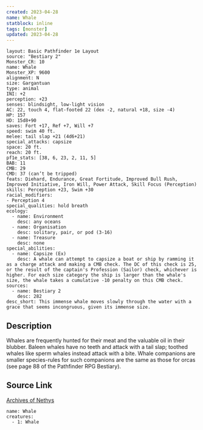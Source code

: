 ```yaml
---
created: 2023-04-28
name: Whale
statblock: inline
tags: [monster]
updated: 2023-04-28
---
```

```statblock
layout: Basic Pathfinder 1e Layout
source: "Bestiary 2"
Monster_CR: 10
name: Whale
Monster_XP: 9600
alignment: N
size: Gargantuan
type: animal
INI: +2
perception: +23
senses: blindsight, low-light vision
AC: 22, touch 4, flat-footed 22 (dex -2, natural +18, size -4)
HP: 157
HD: 15d8+90
saves: Fort +17, Ref +7, Will +7
speed: swim 40 ft.
melee: tail slap +21 (4d6+21)
special_attacks: capsize
space: 20 ft.
reach: 20 ft.
pf1e_stats: [38, 6, 23, 2, 11, 5]
BAB: 11
CMB: 29
CMD: 37 (can’t be tripped)
feats: Diehard, Endurance, Great Fortitude, Improved Bull Rush, Improved Initiative, Iron Will, Power Attack, Skill Focus (Perception)
skills: Perception +23, Swim +30
racial_modifiers:
- Perception 4
special_qualities: hold breath
ecology:
  - name: Environment
    desc: any oceans
  - name: Organisation
    desc: solitary, pair, or pod (3-16)
  - name: Treasure
    desc: none
special_abilities:
  - name: Capsize (Ex)
    desc: A whale can attempt to capsize a boat or ship by ramming it as a charge attack and making a CMB check. The DC of this check is 25, or the result of the captain's Profession (Sailor) check, whichever is higher. For each size category the ship is larger than the whale's size, the whale takes a cumulative -10 penalty on this CMB check.
sources:
  - name: Bestiary 2
    desc: 282
desc_short: This immense whale moves slowly through the water with a grace that seems incongruous, given its immense size.
```
## Description
Whales are frequently hunted for their meat and the valuable oil in their blubber. Baleen whales have no teeth and attack with a tail slap; toothed whales like sperm whales instead attack with a bite. Whale companions are smaller species-rules for such companions are the same as those for orcas (see page 88 of the Pathfinder RPG Bestiary).
## Source Link
[Archives of Nethys](https://aonprd.com/MonsterDisplay.aspx?ItemName=Whale)
```encounter-table
name: Whale
creatures:
  - 1: Whale
```
